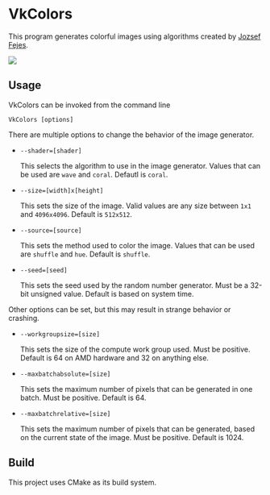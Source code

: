 # VkColors

This program generates colorful images using algorithms created by [Jozsef Fejes](http://joco.name/2014/03/02/all-rgb-colors-in-one-image/).

![](https://i.imgur.com/jwsbkkK.png)

## Usage

VkColors can be invoked from the command line

```console
VkColors [options]
```

There are multiple options to change the behavior of the image generator.

- `--shader=[shader]`

  This selects the algorithm to use in the image generator. Values that can be used are `wave` and `coral`. Defautl is `coral`.

- `--size=[width]x[height]`

  This sets the size of the image. Valid values are any size between `1x1` and `4096x4096`. Default is `512x512`.

- `--source=[source]`

  This sets the method used to color the image. Values that can be used are `shuffle` and `hue`. Default is `shuffle`.

- `--seed=[seed]`

  This sets the seed used by the random number generator. Must be a 32-bit unsigned value. Default is based on system time.

Other options can be set, but this may result in strange behavior or crashing.

- `--workgroupsize=[size]`

  This sets the size of the compute work group used. Must be positive. Default is 64 on AMD hardware and 32 on anything else.

- `--maxbatchabsolute=[size]`

  This sets the maximum number of pixels that can be generated in one batch. Must be positive. Default is 64.

- `--maxbatchrelative=[size]`

  This sets the maximum number of pixels that can be generated, based on the current state of the image. Must be positive. Default is 1024.

## Build

This project uses CMake as its build system.
